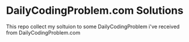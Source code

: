 # DailyCodingProblem.com Solutions
This repo collect my soltuion to some DailyCodingProblem i've received from DailyCodingProblem.com
